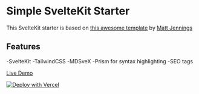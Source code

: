 # Simple SvelteKit Starter

This SvelteKit starter is based on [this awesome template](https://github.com/mattjennings/sveltekit-blog-template) by [Matt Jennings](https://mattjennings.io/)

## Features

-SvelteKit
-TailwindCSS
-MDSveX
-Prism for syntax highlighting
-SEO tags

[Live Demo](https://simple-sveltekit-starter.vercel.app)

[![Deploy with Vercel](https://vercel.com/button)](https://vercel.com/new/git/external?repository-url=https%3A%2F%2Fgithub.com%2Fmattjennings%2Fsveltekit-blog-template)
